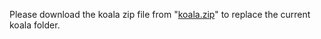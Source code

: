 Please download the koala zip file from "[koala.zip](https://drive.google.com/file/d/15dMT96MHES56hV1MNlCrf2RWKPnyecao/view?usp=sharing)" to replace the current koala folder.
